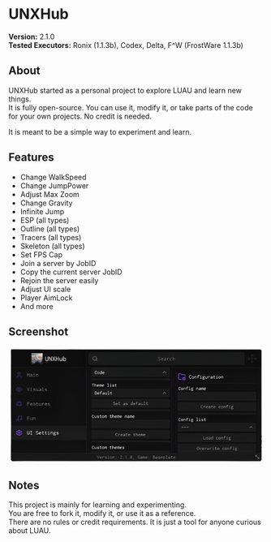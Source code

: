 # UNXHub

**Version:** 2.1.0  
**Tested Executors:** Ronix (1.1.3b), Codex, Delta, F^W (FrostWare 1.1.3b)

## About

UNXHub started as a personal project to explore LUAU and learn new things.  
It is fully open-source. You can use it, modify it, or take parts of the code for your own projects. No credit is needed.  

It is meant to be a simple way to experiment and learn.

## Features

- Change WalkSpeed  
- Change JumpPower  
- Adjust Max Zoom  
- Change Gravity  
- Infinite Jump  
- ESP (all types)  
- Outline (all types)  
- Tracers (all types)  
- Skeleton (all types)  
- Set FPS Cap  
- Join a server by JobID  
- Copy the current server JobID  
- Rejoin the server easily  
- Adjust UI scale  
- Player AimLock  
- And more

## Screenshot

![UNXHub Preview](https://github.com/not-gato/UNX/raw/refs/heads/main/Modules/v2/Other/screenshot.png)

## Notes

This project is mainly for learning and experimenting.  
You are free to fork it, modify it, or use it as a reference.  
There are no rules or credit requirements. It is just a tool for anyone curious about LUAU.
